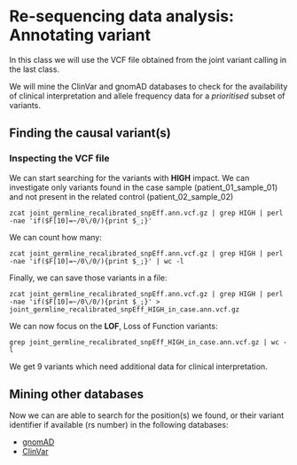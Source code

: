 # Re-sequencing data analysis: Annotating variant

In this class we will use the VCF file obtained from the joint variant calling in the last class. 

We will mine the ClinVar and gnomAD databases to check for the availability of clinical interpretation and allele frequency data for a _prioritised_ subset of variants.


## Finding the causal variant(s)

### Inspecting the VCF file

We can start searching for the variants with **HIGH** impact. We can investigate only variants found in the case sample (patient_01_sample_01) and not present in the related control (patient_02_sample_02)

```
zcat joint_germline_recalibrated_snpEff.ann.vcf.gz | grep HIGH | perl -nae 'if($F[10]=~/0\/0/){print $_;}' 
```

We can count how many:

```
zcat joint_germline_recalibrated_snpEff.ann.vcf.gz | grep HIGH | perl -nae 'if($F[10]=~/0\/0/){print $_;}' | wc -l 
```

Finally, we can save those variants in a file:

```
zcat joint_germline_recalibrated_snpEff.ann.vcf.gz | grep HIGH | perl -nae 'if($F[10]=~/0\/0/){print $_;}' > joint_germline_recalibrated_snpEff_HIGH_in_case.ann.vcf.gz
```

We can now focus on the **LOF**, Loss of Function variants:

```
grep joint_germline_recalibrated_snpEff_HIGH_in_case.ann.vcf.gz | wc -l
```

We get 9 variants which need additional data for clinical interpretation.


## Mining other databases

Now we can are able to search for the position(s) we found, or their variant identifier if available (rs number) in the following databases:

- [gnomAD](https://gnomad.broadinstitute.org/)  
- [ClinVar](https://www.ncbi.nlm.nih.gov/clinvar/)


